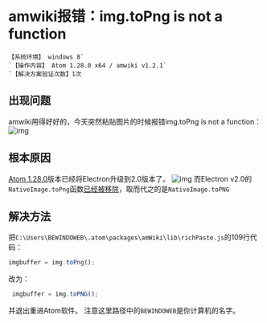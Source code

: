# amwiki报错：img.toPng is not a function

```
【系统环境】 windows 8`
`【操作内容】 Atom 1.28.0 x64 / amwiki v1.2.1`
`【解决方案验证次数】1次
```

##  出现问题

amwiki用得好好的，今天突然粘贴图片的时候报错img.toPng is not a function：![img](D:\Typora_pic\20180623-3545dcbe.png)

##  根本原因

[Atom 1.28.0](https://github.com/atom/atom/releases)版本已经将Electron升级到2.0版本了。
![img](D:\Typora_pic\20180623-ca9e7847.png)
而Electron v2.0的`NativeImage.toPng`函数[已经被移除](https://github.com/electron/electron/issues/13169)，取而代之的是`NativeImage.toPNG`

##  解决方法

把`C:\Users\BEWINDOWEB\.atom\packages\amWiki\lib\richPaste.js`的109行代码：

```js
imgbuffer = img.toPng();
```

改为：

```js
 imgbuffer = img.toPNG();
```

并退出重进Atom软件。
注意这里路径中的`BEWINDOWEB`是你计算机的名字。